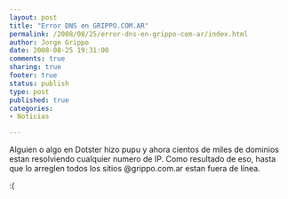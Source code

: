 ```yaml
--- 
layout: post
title: "Error DNS en GRIPPO.COM.AR"
permalink: /2008/08/25/error-dns-en-grippo-com-ar/index.html
author: Jorge Grippo
date: 2008-08-25 19:31:00
comments: true
sharing: true
footer: true
status: publish
type: post
published: true
categories: 
- Noticias

---
```

<!-- 63 -->
Alguien o algo en Dotster hizo pupu y ahora cientos de miles de dominios estan resolviendo cualquier numero de IP. Como resultado de eso, hasta que lo arreglen todos los sitios @grippo.com.ar estan fuera de línea.

:(

